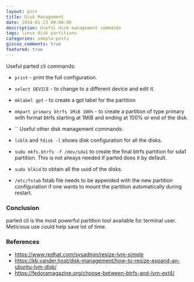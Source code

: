 ```yaml
---
layout: post
title: Disk Management
date: 2024-01-23 00:00:00
description: Useful disk management commands
tags: linux disk partitions
categories: sample-posts
giscus_comments: true
featured: true
---
```


Useful parted cli commands:

- `print` - print the full configuration.
- `select DEVICE` - to change to a different device and edit it.
- `mklabel gpt` - to create a gpt label for the partition
- `mkpart primary btrfs 1MiB 100%` - to create a partition of type primary with format btrfs starting at 1MiB and ending at 100% or end of the disk.
- `` 
Useful other disk management commands:

- `lsblk` and `fdisk -l` shows disk configuration for all the disks.
- `sudo mkfs.btrfs -f /dev/sda1` to create the final btrfs partition for sda1 partition. This is not always needed if parted does it by default.
- `sudo blkid` to obtain all the uuid of the disks.
- `/etc/fstab` fstab file needs to be appended with the new partition configuration if one wants to mount the partition automatically during restart.
 
### Conclusion

parted cli is the most powerful partition tool available for terminal user. Meticious use could help save lot of time.

### References

- https://www.redhat.com/sysadmin/resize-lvm-simple
- https://kb.vander.host/disk-management/how-to-resize-expand-an-ubuntu-lvm-disk/
- https://fedoramagazine.org/choose-between-btrfs-and-lvm-ext4/
